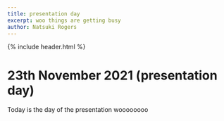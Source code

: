 ```yaml
---
title: presentation day
excerpt: woo things are getting busy
author: Natsuki Rogers
---
```

{% include header.html %}

# 23th November 2021 (presentation day)
Today is the day of the presentation woooooooo